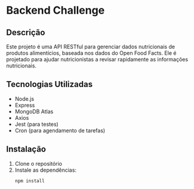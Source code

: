 # Backend Challenge

## Descrição
Este projeto é uma API RESTful para gerenciar dados nutricionais de produtos alimentícios, baseada nos dados do Open Food Facts. Ele é projetado para ajudar nutricionistas a revisar rapidamente as informações nutricionais.

## Tecnologias Utilizadas
- Node.js
- Express
- MongoDB Atlas
- Axios
- Jest (para testes)
- Cron (para agendamento de tarefas)

## Instalação
1. Clone o repositório
2. Instale as dependências:
   ```bash
   npm install
